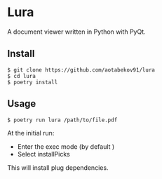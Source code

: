 # Lura 

A document viewer written in Python with PyQt.

## Install

```console
$ git clone https://github.com/aotabekov91/lura
$ cd lura
$ poetry install
```

## Usage

```console
$ poetry run lura /path/to/file.pdf
```

At the initial run: 

* Enter the exec mode (by default <c-e>)
* Select installPicks 

This will install plug dependencies.
